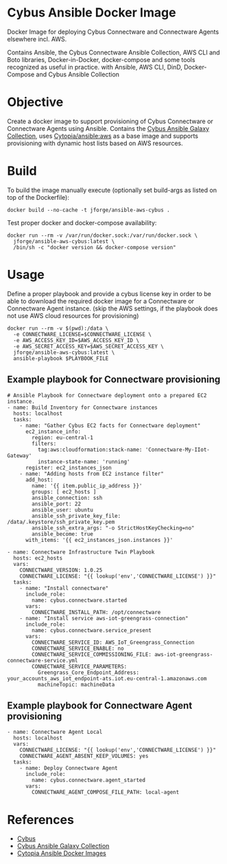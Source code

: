 # Cybus Ansible Docker Image

Docker Image for deploying Cybus Connectware and Connectware Agents elsewhere incl. AWS.

Contains Ansible, the Cybus Connectware Ansible Collection, AWS CLI and Boto libraries, 
Docker-in-Docker, docker-compose and some tools recognized as useful in practice.
with Ansible, AWS CLI, DinD, Docker-Compose and Cybus Ansible Collection


# Objective

Create a docker image to support provisioning of Cybus Connectware or Connectware Agents
using Ansible. 
Contains the [Cybus Ansible Galaxy Collection](https://galaxy.ansible.com/cybus/connectware),
uses [Cytopia/ansible:aws](https://github.com/cytopia/docker-ansible/blob/master/Dockerfiles/Dockerfile-aws)
as a base image and supports provisioning with dynamic host lists based on AWS resources.

# Build

To build the image manually execute (optionally set build-args as listed on top of the Dockerfile):

```
docker build --no-cache -t jforge/ansible-aws-cybus .
```

Test proper docker and docker-compose availability:

```
docker run --rm -v /var/run/docker.sock:/var/run/docker.sock \
  jforge/ansible-aws-cybus:latest \
  /bin/sh -c "docker version && docker-compose version"
```

# Usage

Define a proper playbook and provide a cybus license key in order to be able to
download the required docker image for a Connectware or Connectware Agent instance.
(skip the AWS settings, if the playbook does not use AWS cloud resources for provisioning)

```
docker run --rm -v $(pwd):/data \
  -e CONNECTWARE_LICENSE=$CONNECTWARE_LICENSE \
  -e AWS_ACCESS_KEY_ID=$AWS_ACCESS_KEY_ID \
  -e AWS_SECRET_ACCESS_KEY=$AWS_SECRET_ACCESS_KEY \
  jforge/ansible-aws-cybus:latest \
  ansible-playbook $PLAYBOOK_FILE
```

## Example playbook for Connectware provisioning

```
# Ansible Playbook for Connectware deployment onto a prepared EC2 instance.
- name: Build Inventory for Connectware instances
  hosts: localhost
  tasks:
    - name: "Gather Cybus EC2 facts for Connectware deployment"
      ec2_instance_info:
        region: eu-central-1
        filters:
          tag:aws:cloudformation:stack-name: 'Connectware-My-IIot-Gateway'
          instance-state-name: 'running'
      register: ec2_instances_json
    - name: "Adding hosts from EC2 instance filter"
      add_host:
        name: '{{ item.public_ip_address }}'
        groups: [ ec2_hosts ]
        ansible_connection: ssh
        ansible_port: 22
        ansible_user: ubuntu
        ansible_ssh_private_key_file: /data/.keystore/ssh_private_key.pem
        ansible_ssh_extra_args: "-o StrictHostKeyChecking=no"
        ansible_become: true
      with_items: '{{ ec2_instances_json.instances }}'

- name: Connectware Infrastructure Twin Playbook
  hosts: ec2_hosts
  vars:
    CONNECTWARE_VERSION: 1.0.25
    CONNECTWARE_LICENSE: "{{ lookup('env','CONNECTWARE_LICENSE') }}"
  tasks:
    - name: "Install connectware"
      include_role:
        name: cybus.connectware.started
      vars:
        CONNECTWARE_INSTALL_PATH: /opt/connectware
    - name: "Install service aws-iot-greengrass-connection"
      include_role:
        name: cybus.connectware.service_present
      vars:
        CONNECTWARE_SERVICE_ID: AWS_IoT_Greengrass_Connection
        CONNECTWARE_SERVICE_ENABLE: no
        CONNECTWARE_SERVICE_COMMISSIONING_FILE: aws-iot-greengrass-connectware-service.yml
        CONNECTWARE_SERVICE_PARAMETERS:
          Greengrass_Core_Endpoint_Address: your_accounts_aws_iot_endpoint-ats.iot.eu-central-1.amazonaws.com
          machineTopic: machineData
```

## Example playbook for Connectware Agent provisioning

```
- name: Connectware Agent Local
  hosts: localhost
  vars:
    CONNECTWARE_LICENSE: "{{ lookup('env','CONNECTWARE_LICENSE') }}"
    CONNECTWARE_AGENT_ABSENT_KEEP_VOLUMES: yes
  tasks:
    - name: Deploy Connectware Agent
      include_role:
        name: cybus.connectware.agent_started
      vars:
        CONNECTWARE_AGENT_COMPOSE_FILE_PATH: local-agent
```

# References

- [Cybus](https://cybus.io)
- [Cybus Ansible Galaxy Collection](https://galaxy.ansible.com/cybus/connectware)
- [Cytopia Ansible Docker Images](https://hub.docker.com/r/cytopia/ansible)
 